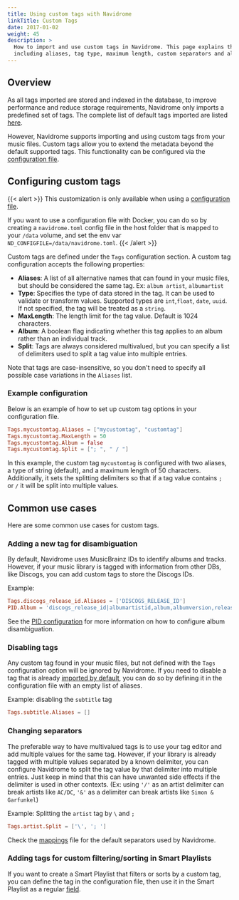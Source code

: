 ```yaml
---
title: Using custom tags with Navidrome
linkTitle: Custom Tags
date: 2017-01-02
weight: 45
description: >
  How to import and use custom tags in Navidrome. This page explains the available options to configure custom tags,
  including aliases, tag type, maximum length, custom separators and album-level settings.
---
```


## Overview

As all tags imported are stored and indexed in the database, to improve performance and reduce storage requirements, 
Navidrome only imports a predefined set of tags. The complete list of default tags imported are listed 
[here][mappings].

However, Navidrome supports importing and using custom tags from your music files. Custom tags allow you to extend the 
metadata beyond the default supported tags. This functionality can be configured via the [configuration file][config].

## Configuring custom tags

{{< alert >}}
This customization is only available when using a [configuration file](/docs/usage/configuration-options).

If you want to use a configuration file with Docker, you can do so by creating a `navidrome.toml` config file in the
host folder that is mapped to your `/data` volume, and set the env var `ND_CONFIGFILE=/data/navidrome.toml`.
{{< /alert >}}


Custom tags are defined under the `Tags` configuration section. A custom tag configuration accepts the following properties:

- **Aliases**: A list of all alternative names that can found in your music files, but should be considered the same tag. 
  Ex: `album artist`, `albumartist`
- **Type**: Specifies the type of data stored in the tag. It can be used to validate or transform values. 
  Supported types are `int`,`float`, `date`, `uuid`. If not specified, the tag will be treated as a `string`.
- **MaxLength**: The length limit for the tag value. Default is 1024 characters.
- **Album**: A boolean flag indicating whether this tag applies to an album rather than an individual track.
- **Split**: Tags are always considered multivalued, but you can specify a list of delimiters used to split a tag value 
   into multiple entries.  

Note that tags are case-insensitive, so you don't need to specify all possible case variations in the `Aliases` list.

### Example configuration
Below is an example of how to set up custom tag options in your configuration file.
```toml
Tags.mycustomtag.Aliases = ["mycustomtag", "customtag"]
Tags.mycustomtag.MaxLength = 50
Tags.mycustomtag.Album = false
Tags.mycustomtag.Split = ["; ", " / "]
```

In this example, the custom tag `mycustomtag` is configured with two aliases, a type of string (default), and a maximum 
length of 50 characters. Additionally, it sets the splitting delimiters so that if a tag value contains `; ` or ` / ` 
it will be split into multiple values.

## Common use cases

Here are some common use cases for custom tags.

### Adding a new tag for disambiguation
By default, Navidrome uses MusicBrainz IDs to identify albums and tracks. However, if your music library is tagged with 
information from other DBs, like Discogs, you can add custom tags to store the Discogs IDs.

Example:
```toml
Tags.discogs_release_id.Aliases = ['DISCOGS_RELEASE_ID']
PID.Album = 'discogs_release_id|albumartistid,album,albumversion,releasedate'
```

See the [PID configuration][pid] for more information on how to configure album disambiguation.

### Disabling tags
Any custom tag found in your music files, but not defined with the `Tags` configuration option will be ignored by 
Navidrome. If you need to disable a tag that is already [imported by default][mappings], you can do so by defining 
it in the configuration file with an empty list of aliases. 

Example: disabling the `subtitle` tag 
```toml
Tags.subtitle.Aliases = []
```

### Changing separators
The preferable way to have multivalued tags is to use your tag editor and add multiple values for the same tag.
However, if your library is already tagged with multiple values separated by a known delimiter, you can configure
Navidrome to split the tag value by that delimiter into multiple entries. Just keep in mind that this can have unwanted
side effects if the delimiter is used in other contexts. (Ex: using `'/'` as an artist delimiter can break artists like 
`AC/DC`, `'&'` as a delimiter can break artists like `Simon & Garfunkel`)

Example: Splitting the `artist` tag by `\` and `; `
```toml
Tags.artist.Split = ['\', '; ']
```
Check the [mappings][mappings] file for the default separators used by Navidrome.

### Adding tags for custom filtering/sorting in Smart Playlists
If you want to create a Smart Playlist that filters or sorts by a custom tag, you can define the tag in the
configuration file, then use it in the Smart Playlist as a regular 
[field](/docs/usage/smartplaylists/#additional-resources).


[config]: /docs/usage/configuration-options
[mappings]: https://github.com/navidrome/navidrome/blob/master/resources/mappings.yaml
[pid]: /docs/usage/pid

